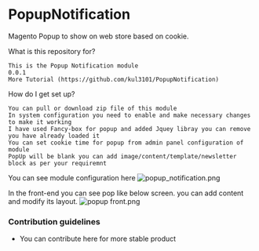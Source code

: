 # PopupNotification
Magento Popup to show on web store based on cookie.

What is this repository for?

    This is the Popup Notification module
    0.0.1
    More Tutorial (https://github.com/kul3101/PopupNotification)

How do I get set up?

    You can pull or download zip file of this module
    In system configuration you need to enable and make necessary changes to make it working
    I have used Fancy-box for popup and added Jquey libray you can remove you have already loaded it
    You can set cookie time for popup from admin panel configuration of module
    PopUp will be blank you can add image/content/template/newsletter block as per your requiremnt

You can see module configuration here
![popup_notification.png](https://bitbucket.org/repo/M8KdL9/images/3841182353-popup_notification.png)

In the front-end you can see pop like below screen. you can add content and modify its layout.
![popup front.png](https://bitbucket.org/repo/M8KdL9/images/588771134-popup%20front.png) 

### Contribution guidelines ###

* You can contribute here for more stable product
